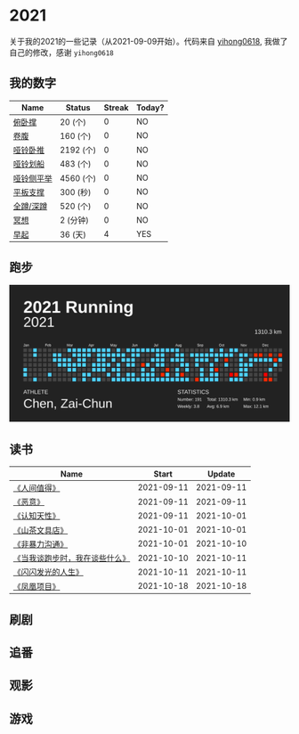 # 2021
关于我的2021的一些记录（从2021-09-09开始）。代码来自 [yihong0618](https://github.com/yihong0618/2021), 我做了自己的修改，感谢 `yihong0618`

## 我的数字

<!--START_SECTION:my_number-->
| Name | Status | Streak | Today? | 
 | ---- | ---- | ---- | ---- |
| [俯卧撑](https://github.com/chenzaichun/2021/issues/6) | 20 (个) | 0 | NO |
| [卷腹](https://github.com/chenzaichun/2021/issues/3) | 160 (个) | 0 | NO |
| [哑铃卧推](https://github.com/chenzaichun/2021/issues/5) | 2192 (个) | 0 | NO |
| [哑铃划船](https://github.com/chenzaichun/2021/issues/15) | 483 (个) | 0 | NO |
| [哑铃侧平举](https://github.com/chenzaichun/2021/issues/4) | 4560 (个) | 0 | NO |
| [平板支撑](https://github.com/chenzaichun/2021/issues/2) | 300 (秒) | 0 | NO |
| [全蹲/深蹲](https://github.com/chenzaichun/2021/issues/1) | 520 (个) | 0 | NO |
| [冥想](https://github.com/chenzaichun/2021/issues/7) | 2 (分钟) | 0 | NO |
| [早起](https://github.com/chenzaichun/2021/issues/10) | 36 (天) | 4 | YES |

<!--END_SECTION:my_number-->

## 跑步

![](https://raw.githubusercontent.com/chenzaichun/running_page/gh-pages/static/assets/github_2021.svg)


## 读书

<!--START_SECTION:my_read-->
| Name | Start | Update | 
 | ---- | ---- | ---- | 
| [《人间值得》](https://github.com/chenzaichun/2021/issues/8#issuecomment-917324179) | 2021-09-11 | 2021-09-11 | 
| [《恶意》](https://github.com/chenzaichun/2021/issues/8#issuecomment-917349934) | 2021-09-11 | 2021-09-11 | 
| [《认知天性》](https://github.com/chenzaichun/2021/issues/8#issuecomment-917393784) | 2021-09-11 | 2021-10-01 | 
| [《山茶文具店》](https://github.com/chenzaichun/2021/issues/8#issuecomment-932036318) | 2021-10-01 | 2021-10-01 | 
| [《非暴力沟通》](https://github.com/chenzaichun/2021/issues/8#issuecomment-932156459) | 2021-10-01 | 2021-10-10 | 
| [《当我谈跑步时，我在谈些什么》](https://github.com/chenzaichun/2021/issues/8#issuecomment-939430716) | 2021-10-10 | 2021-10-11 | 
| [《闪闪发光的人生》](https://github.com/chenzaichun/2021/issues/8#issuecomment-939585270) | 2021-10-11 | 2021-10-11 | 
| [《凤凰项目》](https://github.com/chenzaichun/2021/issues/8#issuecomment-945830742) | 2021-10-18 | 2021-10-18 | 

<!--END_SECTION:my_read-->

## 刷剧

<!--START_SECTION:my_drama-->
<!--END_SECTION:my_drama-->

## 追番

<!--START_SECTION:my_bangumi-->
<!--END_SECTION:my_bangumi-->

## 观影

<!--START_SECTION:my_movie-->
<!--END_SECTION:my_movie-->

## 游戏
<!--START_SECTION:my_game-->
<!--END_SECTION:my_game-->

